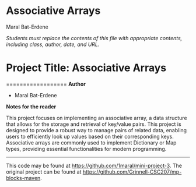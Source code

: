 Associative Arrays
==================
Maral Bat-Erdene


_Students must replace the contents of this file with appropriate
contents, including class, author, date, and URL._

# Project Title: Associative Arrays
==================
**Author**
* Maral Bat-Erdene

**Notes for the reader**

This project focuses on implementing an associative array, a data structure that allows for the storage and retrieval of key/value pairs. This project is designed to provide a robust way to manage pairs of related data, enabling users to efficiently look up values based on their corresponding keys. Associative arrays are commonly used to implement Dictionary or Map types, providing essential functionalities for modern programming.

---

This code may be found at <https://github.com/1maral/mini-project-3>. The original project can be found at <https://github.com/Grinnell-CSC207/mp-blocks-maven>.
